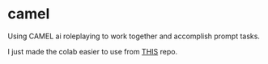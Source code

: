 # camel  

Using CAMEL ai roleplaying to work together and accomplish prompt tasks.  
  
I just made the colab easier to use from [THIS](https://github.com/lightaime/camel) repo.
